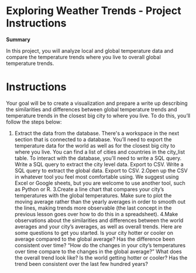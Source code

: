 # Exploring Weather Trends - Project Instructions

**Summary**

In this project, you will analyze local and global temperature data and compare the temperature trends where you live to overall global temperature trends.

# Instructions
Your goal will be to create a visualization and prepare a write up describing the similarities and differences between global     temperature trends and temperature trends in the closest big city to where you live. To do this, you’ll follow the steps below:

1. Extract the data from the database. There's a workspace in the next section that is connected to a database. You’ll need to export the temperature data for the world as well as for the closest big city to where you live. You can find a list of cities and countries in the city_list table. To interact with the database, you'll need to write a SQL query.
    Write a SQL query to extract the city level data. Export to CSV.
    Write a SQL query to extract the global data. Export to CSV.
2.Open up the CSV in whatever tool you feel most comfortable using. We suggest using Excel or Google sheets, but you are welcome to use another tool, such as Python or R.
3.Create a line chart that compares your city’s temperatures with the global temperatures. Make sure to plot the moving average rather than the yearly averages in order to smooth out the lines, making trends more observable (the last concept in the previous lesson goes over how to do this in a spreadsheet).
4.Make observations about the similarities and differences between the world averages and your city’s averages, as well as overall trends. Here are some questions to get you started.
    Is your city hotter or cooler on average compared to the global average? Has the difference been consistent over time?
    “How do the changes in your city’s temperatures over time compare to the changes in the global average?”
    What does the overall trend look like? Is the world getting hotter or cooler? Has the trend been consistent over the last few hundred years?

